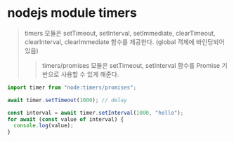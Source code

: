 # nodejs module timers

> timers 모듈은 setTimeout, setInterval, setImmediate, clearTimeout, clearInterval, clearImmediate 함수를 제공한다. (global 객체에 바인딩되어 있음)
>
> > timers/promises 모듈은 setTimeout, setInterval 함수를 Promise 기반으로 사용할 수 있게 해준다.

```js
import timer from "node:timers/promises";

await timer.setTimeout(1000); // delay

const interval = await timer.setInterval(1000, "hello");
for await (const value of interval) {
  console.log(value);
}
```
